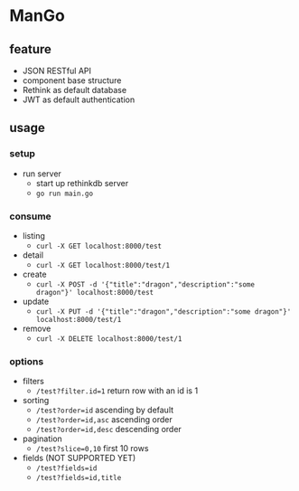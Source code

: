 # ManGo

## feature
- JSON RESTful API
- component base structure
- Rethink as default database
- JWT as default authentication

## usage
### setup
- run server
    - start up rethinkdb server
    - `go run main.go`

### consume
- listing
    - `curl -X GET localhost:8000/test`
- detail
    - `curl -X GET localhost:8000/test/1`
- create
    - `curl -X POST -d '{"title":"dragon","description":"some dragon"}' localhost:8000/test`
- update
    - `curl -X PUT -d '{"title":"dragon","description":"some dragon"}' localhost:8000/test/1`
- remove
    - `curl -X DELETE localhost:8000/test/1`

### options
- filters
    - `/test?filter.id=1` return row with an id is 1
- sorting
    - `/test?order=id` ascending by default
    - `/test?order=id,asc` ascending order
    - `/test?order=id,desc` descending order
- pagination
    - `/test?slice=0,10` first 10 rows
- fields (NOT SUPPORTED YET)
    - `/test?fields=id`
    - `/test?fields=id,title`
